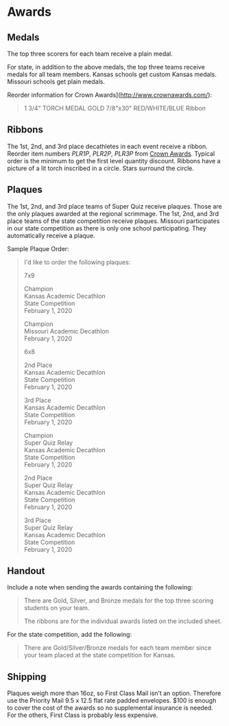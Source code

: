 # Awards

## Medals

The top three scorers for each team receive a plain medal.

For state, in addition to the above medals, the top three teams receive medals for all team members.
Kansas schools get custom Kansas medals.
Missouri schools get plain medals.

Reorder information for Crown Awards](<http://www.crownawards.com/>):
> 1 3/4" TORCH MEDAL GOLD
> 7/8"x30" RED/WHITE/BLUE Ribbon

## Ribbons

The 1st, 2nd, and 3rd place decathletes in each event receive a ribbon.
Reorder item numbers *PLR1P*, *PLR2P*, *PLR3P* from [Crown Awards](<http://www.crownawards.com/>).
Typical order is the minimum to get the first level quantity discount.
Ribbons have a picture of a lit torch inscribed in a circle.
Stars surround the circle.

## Plaques

The 1st, 2nd, and 3rd place teams of Super Quiz receive plaques.
Those are the only plaques awarded at the regional scrimmage.
The 1st, 2nd, and 3rd place teams of the state competition receive plaques.
Missouri participates in our state competition as there is only one school participating.
They automatically receive a plaque.

Sample Plaque Order:

> I'd like to order the following plaques:
>
> 7x9
>
> Champion
\
> Kansas Academic Decathlon
\
> State Competition
\
> February 1, 2020
>
> Champion
\
> Missouri Academic Decathlon
\
> February 1, 2020
>
> 6x8
>
> 2nd Place
\
> Kansas Academic Decathlon
\
> State Competition
\
> February 1, 2020
>
> 3rd Place
\
> Kansas Academic Decathlon
\
> State Competition
\
> February 1, 2020
>
> Champion
\
> Super Quiz Relay
\
> Kansas Academic Decathlon
\
> State Competition
\
> February 1, 2020
>
> 2nd Place
\
> Super Quiz Relay
\
> Kansas Academic Decathlon
\
> State Competition
\
> February 1, 2020
>
> 3rd Place
\
> Super Quiz Relay
\
> Kansas Academic Decathlon
\
> State Competition
\
> February 1, 2020

## Handout

Include a note when sending the awards containing the following:
> There are Gold, Silver, and Bronze medals for the top three scoring students on your team.
>
> The ribbons are for the individual awards listed on the included sheet.

For the state competition, add the following:

> There are Gold/Silver/Bronze medals for each team member since your team placed at the state competition for Kansas.

## Shipping

Plaques weigh more than 16oz, so First Class Mail isn’t an option.
Therefore use the Priority Mail 9.5 x 12.5 flat rate padded envelopes.
$100 is enough to cover the cost of the awards so no supplemental insurance is needed.
For the others, First Class is probably less expensive.
